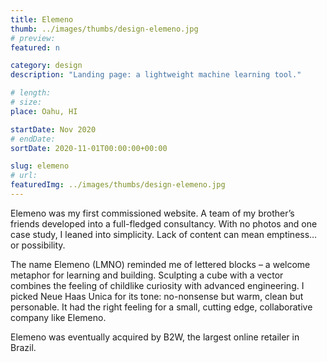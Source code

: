 ```yaml
---
title: Elemeno
thumb: ../images/thumbs/design-elemeno.jpg
# preview:
featured: n

category: design
description: "Landing page: a lightweight machine learning tool."

# length:
# size:
place: Oahu, HI

startDate: Nov 2020
# endDate:
sortDate: 2020-11-01T00:00:00+00:00

slug: elemeno
# url:
featuredImg: ../images/thumbs/design-elemeno.jpg
---
```


Elemeno was my first commissioned website. A team of my brother’s friends developed into a full-fledged consultancy. With no photos and one case study, I leaned into simplicity. Lack of content can mean emptiness… or possibility.

The name Elemeno (LMNO) reminded me of lettered blocks – a welcome metaphor for learning and building. Sculpting a cube with a vector combines the feeling of childlike curiosity with advanced engineering. I picked Neue Haas Unica for its tone: no-nonsense but warm, clean but personable. It had the right feeling for a small, cutting edge, collaborative company like Elemeno.

Elemeno was eventually acquired by B2W, the largest online retailer in Brazil.

